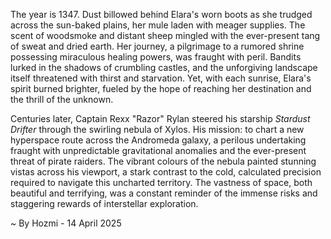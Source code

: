 
The year is 1347.  Dust billowed behind Elara's worn boots as she trudged across the sun-baked plains, her mule laden with meager supplies.  The scent of woodsmoke and distant sheep mingled with the ever-present tang of sweat and dried earth.  Her journey, a pilgrimage to a rumored shrine possessing miraculous healing powers, was fraught with peril.  Bandits lurked in the shadows of crumbling castles, and the unforgiving landscape itself threatened with thirst and starvation. Yet, with each sunrise, Elara's spirit burned brighter, fueled by the hope of reaching her destination and the thrill of the unknown.

Centuries later, Captain Rexx "Razor" Rylan steered his starship *Stardust Drifter* through the swirling nebula of Xylos.  His mission: to chart a new hyperspace route across the Andromeda galaxy, a perilous undertaking fraught with unpredictable gravitational anomalies and the ever-present threat of pirate raiders. The vibrant colours of the nebula painted stunning vistas across his viewport, a stark contrast to the cold, calculated precision required to navigate this uncharted territory.  The vastness of space, both beautiful and terrifying, was a constant reminder of the immense risks and staggering rewards of interstellar exploration.

~ By Hozmi - 14 April 2025
